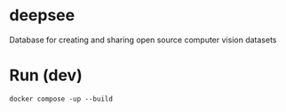 # deepsee
Database for creating and sharing open source computer vision datasets

# Run (dev)

```
docker compose -up --build
```